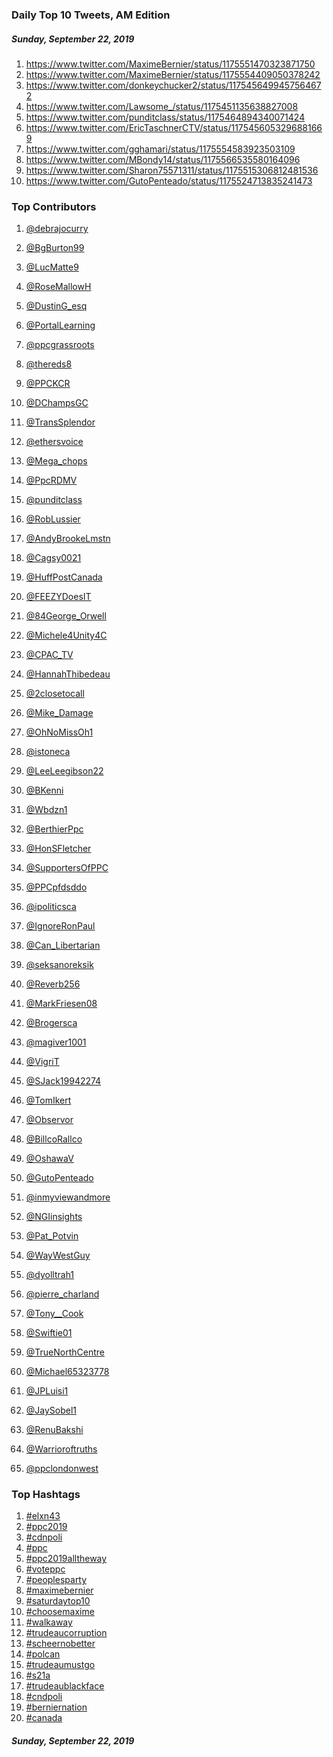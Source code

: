 ### Daily Top 10 Tweets, AM Edition
##### Sunday, September 22, 2019
 1) https://www.twitter.com/MaximeBernier/status/1175551470323871750
 2) https://www.twitter.com/MaximeBernier/status/1175554409050378242
 3) https://www.twitter.com/donkeychucker2/status/1175456499457564672
 4) https://www.twitter.com/Lawsome_/status/1175451135638827008
 5) https://www.twitter.com/punditclass/status/1175464894340071424
 6) https://www.twitter.com/EricTaschnerCTV/status/1175456053296881669
 7) https://www.twitter.com/gghamari/status/1175554583923503109
 8) https://www.twitter.com/MBondy14/status/1175566535580164096
 9) https://www.twitter.com/Sharon75571311/status/1175515306812481536
10) https://www.twitter.com/GutoPenteado/status/1175524713835241473

### Top Contributors
  1) [@debrajocurry](https://www.twitter.com/debrajocurry)
  2) [@BgBurton99](https://www.twitter.com/BgBurton99)
  3) [@LucMatte9](https://www.twitter.com/LucMatte9)
  4) [@RoseMallowH](https://www.twitter.com/RoseMallowH)
  5) [@DustinG_esq](https://www.twitter.com/DustinG_esq)
  6) [@PortalLearning](https://www.twitter.com/PortalLearning)
  7) [@ppcgrassroots](https://www.twitter.com/ppcgrassroots)
  8) [@thereds8](https://www.twitter.com/thereds8)
  9) [@PPCKCR](https://www.twitter.com/PPCKCR)
 10) [@DChampsGC](https://www.twitter.com/DChampsGC)

 11) [@TransSplendor](https://www.twitter.com/TransSplendor)
 12) [@ethersvoice](https://www.twitter.com/ethersvoice)
 13) [@Mega_chops](https://www.twitter.com/Mega_chops)
 14) [@PpcRDMV](https://www.twitter.com/PpcRDMV)
 15) [@punditclass](https://www.twitter.com/punditclass)
 16) [@RobLussier](https://www.twitter.com/RobLussier)
 17) [@AndyBrookeLmstn](https://www.twitter.com/AndyBrookeLmstn)
 18) [@Cagsy0021](https://www.twitter.com/Cagsy0021)
 19) [@HuffPostCanada](https://www.twitter.com/HuffPostCanada)
 20) [@FEEZYDoesIT](https://www.twitter.com/FEEZYDoesIT)

 21) [@84George_Orwell](https://www.twitter.com/84George_Orwell)
 22) [@Michele4Unity4C](https://www.twitter.com/Michele4Unity4C)
 23) [@CPAC_TV](https://www.twitter.com/CPAC_TV)
 24) [@HannahThibedeau](https://www.twitter.com/HannahThibedeau)
 25) [@2closetocall](https://www.twitter.com/2closetocall)
 26) [@Mike_Damage](https://www.twitter.com/Mike_Damage)
 27) [@OhNoMissOh1](https://www.twitter.com/OhNoMissOh1)
 28) [@istoneca](https://www.twitter.com/istoneca)
 29) [@LeeLeegibson22](https://www.twitter.com/LeeLeegibson22)
 30) [@BKenni](https://www.twitter.com/BKenni)

 31) [@Wbdzn1](https://www.twitter.com/Wbdzn1)
 32) [@BerthierPpc](https://www.twitter.com/BerthierPpc)
 33) [@HonSFletcher](https://www.twitter.com/HonSFletcher)
 34) [@SupportersOfPPC](https://www.twitter.com/SupportersOfPPC)
 35) [@PPCpfdsddo](https://www.twitter.com/PPCpfdsddo)
 36) [@ipoliticsca](https://www.twitter.com/ipoliticsca)
 37) [@IgnoreRonPaul](https://www.twitter.com/IgnoreRonPaul)
 38) [@Can_Libertarian](https://www.twitter.com/Can_Libertarian)
 39) [@seksanoreksik](https://www.twitter.com/seksanoreksik)
 40) [@Reverb256](https://www.twitter.com/Reverb256)

 41) [@MarkFriesen08](https://www.twitter.com/MarkFriesen08)
 42) [@Brogersca](https://www.twitter.com/Brogersca)
 43) [@magiver1001](https://www.twitter.com/magiver1001)
 44) [@VigriT](https://www.twitter.com/VigriT)
 45) [@SJack19942274](https://www.twitter.com/SJack19942274)
 46) [@TomIkert](https://www.twitter.com/TomIkert)
 47) [@Observor](https://www.twitter.com/Observor)
 48) [@BillcoRallco](https://www.twitter.com/BillcoRallco)
 49) [@OshawaV](https://www.twitter.com/OshawaV)
 50) [@GutoPenteado](https://www.twitter.com/GutoPenteado)

 51) [@inmyviewandmore](https://www.twitter.com/inmyviewandmore)
 52) [@NGIinsights](https://www.twitter.com/NGIinsights)
 53) [@Pat_Potvin](https://www.twitter.com/Pat_Potvin)
 54) [@WayWestGuy](https://www.twitter.com/WayWestGuy)
 55) [@dyolltrah1](https://www.twitter.com/dyolltrah1)
 56) [@pierre_charland](https://www.twitter.com/pierre_charland)
 57) [@Tony__Cook](https://www.twitter.com/Tony__Cook)
 58) [@Swiftie01](https://www.twitter.com/Swiftie01)
 59) [@TrueNorthCentre](https://www.twitter.com/TrueNorthCentre)
 60) [@Michael65323778](https://www.twitter.com/Michael65323778)

 61) [@JPLuisi1](https://www.twitter.com/JPLuisi1)
 62) [@JaySobel1](https://www.twitter.com/JaySobel1)
 63) [@RenuBakshi](https://www.twitter.com/RenuBakshi)
 64) [@Warrioroftruths](https://www.twitter.com/Warrioroftruths)
 65) [@ppclondonwest](https://www.twitter.com/ppclondonwest)


### Top Hashtags

  1) [#elxn43](https://www.twitter.com/hashtag/elxn43)
  2) [#ppc2019](https://www.twitter.com/hashtag/ppc2019)
  3) [#cdnpoli](https://www.twitter.com/hashtag/cdnpoli)
  4) [#ppc](https://www.twitter.com/hashtag/ppc)
  5) [#ppc2019alltheway](https://www.twitter.com/hashtag/ppc2019alltheway)
  6) [#voteppc](https://www.twitter.com/hashtag/voteppc)
  7) [#peoplesparty](https://www.twitter.com/hashtag/peoplesparty)
  8) [#maximebernier](https://www.twitter.com/hashtag/maximebernier)
  9) [#saturdaytop10](https://www.twitter.com/hashtag/saturdaytop10)
 10) [#choosemaxime](https://www.twitter.com/hashtag/choosemaxime)
 11) [#walkaway](https://www.twitter.com/hashtag/walkaway)
 12) [#trudeaucorruption](https://www.twitter.com/hashtag/trudeaucorruption)
 13) [#scheernobetter](https://www.twitter.com/hashtag/scheernobetter)
 14) [#polcan](https://www.twitter.com/hashtag/polcan)
 15) [#trudeaumustgo](https://www.twitter.com/hashtag/trudeaumustgo)
 16) [#s21a](https://www.twitter.com/hashtag/s21a)
 17) [#trudeaublackface](https://www.twitter.com/hashtag/trudeaublackface)
 18) [#cndpoli](https://www.twitter.com/hashtag/cndpoli)
 19) [#berniernation](https://www.twitter.com/hashtag/berniernation)
 20) [#canada](https://www.twitter.com/hashtag/canada)

##### Sunday, September 22, 2019

